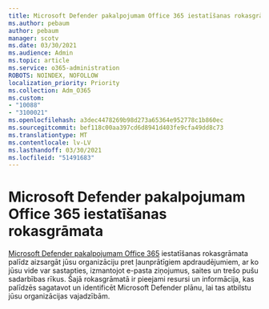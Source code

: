 ```yaml
---
title: Microsoft Defender pakalpojumam Office 365 iestatīšanas rokasgrāmata
ms.author: pebaum
author: pebaum
manager: scotv
ms.date: 03/30/2021
ms.audience: Admin
ms.topic: article
ms.service: o365-administration
ROBOTS: NOINDEX, NOFOLLOW
localization_priority: Priority
ms.collection: Adm_O365
ms.custom:
- "10088"
- "3100021"
ms.openlocfilehash: a3dec4478269b98d273a65364e952778c1b860ec
ms.sourcegitcommit: bef118c00aa397cd6d8941d403fe9cfa49dd8c73
ms.translationtype: MT
ms.contentlocale: lv-LV
ms.lasthandoff: 03/30/2021
ms.locfileid: "51491683"
---
```

# <a name="microsoft-defender-for-office-365-setup-guide"></a>Microsoft Defender pakalpojumam Office 365 iestatīšanas rokasgrāmata

[Microsoft Defender pakalpojumam Office 365](https://go.microsoft.com/fwlink/?linkid=2146614) iestatīšanas rokasgrāmata palīdz aizsargāt jūsu organizāciju pret ļaunprātīgiem apdraudējumiem, ar ko jūsu vide var sastapties, izmantojot e-pasta ziņojumus, saites un trešo pušu sadarbības rīkus. Šajā rokasgrāmatā ir pieejami resursi un informācija, kas palīdzēs sagatavot un identificēt Microsoft Defender plānu, lai tas atbilstu jūsu organizācijas vajadzībām.